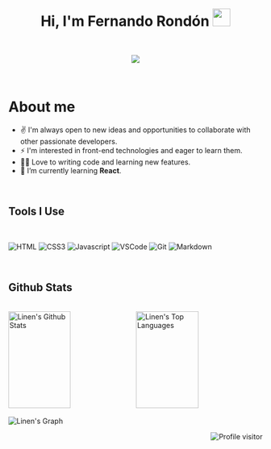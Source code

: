 <!-- ### Hi there 👋 -->
<h1 align="center">Hi, I'm Fernando Rondón </b><img src="https://media.giphy.com/media/hvRJCLFzcasrR4ia7z/giphy.gif" width="35"></h1>

<br>

<p align="center">
  <a href="https://github.com/Ratheshan03/readme-typing-svg">
    <img src="https://readme-typing-svg.herokuapp.com?lines=Computer+and+Systems+Engineer;Self-taught+Front-End+Developer;I+love+learning+new+things+every+day&center=true&width=500&height=50&color=FB2576">
  </a>
</p>

<br>

<!-- About Section -->
# About me
  - ✌️ I'm always open to new ideas and opportunities to collaborate with other passionate developers. <br>
  - ⚡ I'm interested in front-end technologies and eager to learn them.<br>
  - 👩‍💻 Love to writing code and learning new features.<br>
  - 🌱 I’m currently learning **React**.

<br>

## <b>Tools I Use</b>
<br>

![HTML](https://img.shields.io/badge/HTML5-E34F26?style=for-the-badge&logo=html5&logoColor=white)
![CSS3](https://img.shields.io/badge/CSS3-1572B6?style=for-the-badge&logo=css3&logoColor=white)
![Javascript](https://img.shields.io/badge/Javascript-F0DB4F?style=for-the-badge&labelColor=black&logo=javascript&logoColor=F0DB4F)
![VSCode](https://img.shields.io/badge/Visual_Studio-0078d7?style=for-the-badge&logo=visual%20studio&logoColor=white)
![Git](https://img.shields.io/badge/Git-F05032?style=for-the-badge&logo=git&logoColor=white)
![Markdown](https://img.shields.io/badge/Markdown-000000?style=for-the-badge&logo=markdown&logoColor=white)

<br>
<!-- <hr>
<br> -->

## <b>Github Stats</b>

<br>
<!-- <p align="center">
  <a href="https://github.com/Linen220">
    <img src="https://github-readme-streak-stats.herokuapp.com/?user=Linen220&theme=radical&border=7F3FBF&background=0D1117" alt="Saif's GitHub streak"/>
  </a>
</p>

<p align="center">
  <a href="https://github.com/Linen220">
    <img src="https://github-profile-summary-cards.vercel.app/api/cards/profile-details?username=Linen220&theme=radical" alt="Al Siam's GitHub Contribution"/>
  </a>
</p> -->

<a> 
    <a href="https://github.com/Linen220"><img alt="Linen's Github Stats" src="https://denvercoder1-github-readme-stats.vercel.app/api?username=Linen220&show_icons=true&count_private=true&theme=react&border_color=7F3FBF&bg_color=0D1117&title_color=F85D7F&icon_color=F8D866" height="192px" width="49.5%"/></a>
  <a href="https://github.com/Linen220"><img alt="Linen's Top Languages" src="https://denvercoder1-github-readme-stats.vercel.app/api/top-langs/?username=Linen220&langs_count=8&layout=compact&theme=react&border_color=7F3FBF&bg_color=0D1117&title_color=F85D7F&icon_color=F8D866" height="192px" width="49.5%"/></a>
  <br/>
</a>

![Linen's Graph](https://github-readme-activity-graph.cyclic.app/graph?username=Linen220&custom_title=Linen's%20GitHub%20Activity%20Graph&bg_color=0D1117&color=7F3FBF&line=7F3FBF&point=7F3FBF&area_color=FFFFFF&title_color=FFFFFF&area=true)

<a href="https://komarev.com/ghpvc/?username=Linen220">
  <img align="right" src="https://komarev.com/ghpvc/?username=Linen220&label=Visitors&color=025464&style=flat" alt="Profile visitor" />
</a>
